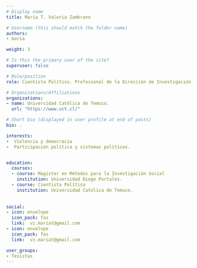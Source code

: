 ```yaml
---
# Display name
title: María T. Valeria Zambrano

# Username (this should match the folder name)
authors:
- maria

weight: 3 

# Is this the primary user of the site?
superuser: false

# Role/position
role: Cientista Político. Profesional de la Dirección de Investigación UC Temuco.

# Organizations/Affiliations
organizations:
- name: Universidad Católica de Temuco.
  url: "https://www.uct.cl/"

# Short bio (displayed in user profile at end of posts)
bio: .

interests:
-  Violencia y democracia
-  Participación política y sistemas políticos.


education:
  courses:
  - course: Magister en Métodos para la Investigación Social
    institution: Universidad Diego Portales.
  - course: Cientista Político
    institution: Universidad Catolica de Temuco.
  
  
social:
- icon: envelope
  icon_pack: fas
  link:  vz.mariat@gmail.com 
- icon: envelope
  icon_pack: fas
  link:  vz.mariat@gmail.com 

user_groups:
- Tesistas
---
```



